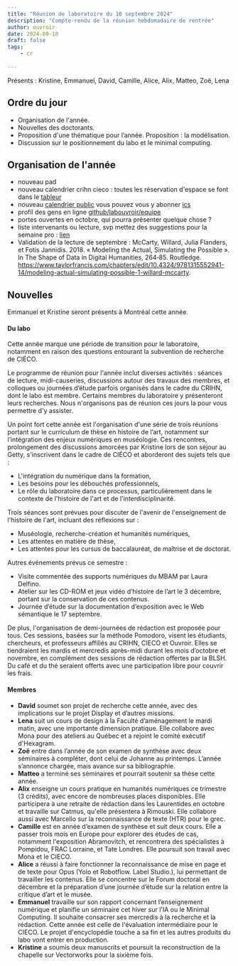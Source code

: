 ```yaml
---
title: "Réunion de laboratoire du 10 septembre 2024"
description: "Compte-rendu de la réunion hebdomadaire de rentrée"
author: ouvroir
date: 2024-09-10
draft: false
tags:
    - cr 
    
---
```


Présents : Kristine, Emmanuel, David, Camille, Alice, Alix, Matteo, Zoë, Lena

## Ordre du jour

- Organisation de l'année.
- Nouvelles des doctorants.
- Proposition d'une thématique pour l’année. Proposition : la modélisation. 
- Discussion sur le positionnement du labo et le minimal computing.

## Organisation de l'année 

- nouveau pad
- nouveau calendrier crihn cieco : toutes les réservation d'espace se font dans le [tableur](https://docs.google.com/spreadsheets/d/1eyWN2qtfXiWGzQESRjXJAXzpsEp5Cc756iMJHbkQsIU/edit#gid=1022365906)
- nouveau [calendrier public](https://calendar.google.com/calendar/embed?src=labouvroir%40gmail.com&ctz=America%2FToronto) vous pouvez vous y abonner [ics](https://calendar.google.com/calendar/ical/labouvroir%40gmail.com/public/basic.ics)
- profil des gens en ligne [github/labouvroir/equipe](https://github.com/ouvroir/labouvroir/tree/457b1dd38cc5e1e0afcba86a45feb6ff6e334a23/equipe)
- portes ouvertes en octobre, qui pourra présenter quelque chose ? 
- liste intervenants ou lecture, svp mettez des suggestions pour la semaine pro : [lien](https://github.com/ouvroir/labouvroir/blob/main/cr/notes/aInviterLab.md)
- Validation de la lecture de septembre : McCarty, Willard, Julia Flanders, et Fotis Jannidis. 2018. « Modeling the Actual, Simulating the Possible ». In The Shape of Data in Digital Humanities, 264‑85. Routledge. https://www.taylorfrancis.com/chapters/edit/10.4324/9781315552941-14/modeling-actual-simulating-possible-1-willard-mccarty.


## Nouvelles

Emmanuel et Kristine seront présents à Montréal cette année. 

#### Du labo
Cette année marque une période de transition pour le laboratoire, notamment en raison des questions entourant la subvention de recherche de CIÉCO. 

Le programme de réunion pour l'année inclut diverses activités : séances de lecture, midi-causeries, discussions autour des travaux des membres, et colloques ou journées d’étude parfois organisés dans le cadre du CRIHN, dont le labo est membre. Certains membres du laboratoire y présenteront leurs recherches. Nous n'organisons pas de réunion ces jours la pour vous permettre d'y assister. 

Un point fort cette année est l'organisation d'une série de trois réunions portant sur le curriculum de thèse en histoire de l’art, notamment sur l’intégration des enjeux numériques en muséologie. Ces rencontres, prolongement des discussions amorcées par Kristine lors de son séjour au Getty, s'inscrivent dans le cadre de CIÉCO et aborderont des sujets tels que :
- L'intégration du numérique dans la formation,
- Les besoins pour les débouchés professionnels,
- Le rôle du laboratoire dans ce processus, particulièrement dans le contexte de l'histoire de l'art et de l'interdisciplinarité.

Trois séances sont prévues pour discuter de l'avenir de l'enseignement de l'histoire de l'art, incluant des réflexions sur :
- Muséologie, recherche-création et humanités numériques,
- Les attentes en matière de thèse,
- Les attentes pour les cursus de baccalauréat, de maîtrise et de doctorat.

Autres événements prévus ce semestre :
- Visite commentée des supports numériques du MBAM par Laura Delfino.
- Atelier sur les CD-ROM et jeux vidéo d’histoire de l’art le 3 décembre, portant sur la conservation de ces contenus.
- Journée d’étude sur la documentation d’exposition avec le Web sémantique le 17 septembre.

De plus, l'organisation de demi-journées de rédaction est proposée pour tous. Ces sessions, basées sur la méthode Pomodoro, visent les étudiants, chercheurs, et professeurs affiliés au CRIHN, CIECO et Ouvroir. Elles se tiendraient les mardis et mercredis après-midi durant les mois d’octobre et novembre, en complément des sessions de rédaction offertes par la BLSH. Du café et du thé seraient offerts avec une participation libre pour couvrir les frais.

#### Membres
- **David** soumet son projet de recherche cette année, avec des implications sur le projet Display et d’autres missions.
- **Lena** suit un cours de design à la Faculté d’aménagement le mardi matin, avec une importante dimension pratique. Elle collabore avec Mona pour des ateliers au Québec et a rejoint le comité exécutif d'Hexagram.
- **Zoë** entre dans l’année de son examen de synthèse avec deux séminaires à compléter, dont celui de Johanne au printemps. L’année s’annonce chargée, mais avance sur sa bibliographie.
- **Matteo** a terminé ses séminaires et pourrait soutenir sa thèse cette année.
- **Alix** enseigne un cours pratique en humanités numériques ce trimestre (3 crédits), avec encore de nombreuses places disponibles. Elle participera à une retraite de rédaction dans les Laurentides en octobre et travaille sur Catmus, qu'elle présentera à Rimouski. Elle collabore aussi avec Marcello sur la reconnaissance de texte (HTR) pour le grec.
- **Camille** est en année d’examen de synthèse et suit deux cours. Elle a passer trois mois en Europe pour explorer des études de cas, notamment l'exposition Abramovitch, et rencontrera des spécialistes à Pompidou, FRAC Lorraine, et Tate Londres. Elle poursuit son travail avec Mona et le CIECO. 
- **Alice** a réussi à faire fonctionner la reconnaissance de mise en page et de texte pour Opus (Yolo et Robotflow. Label Studio.), lui permettant de travailler les contenus. Elle se concentre sur le Forum doctoral en décembre et la préparation d’une journée d’étude sur la relation entre la critique d’art et le musée.
- **Emmanuel** travaille sur son rapport concernant l’enseignement numérique et planifie un séminaire cet hiver sur l'IA ou le Minimal Computing. Il souhaite consacrer ses mercredis à la recherche et la rédaction. Cette année est celle de l'évaluation intermédiaire pour le CIECO. Le projet d'encyclopédie touche a sa fin et les autres produits du labo vont entrer en production. 
- **Kristine** a soumis deux manuscrits et poursuit la reconstruction de la chapelle sur Vectorworks pour la sixième fois.